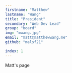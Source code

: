 ```yaml
---
firstname: "Matthew"
lastname: "Wang"
title: "President"
secondary: "Web Dev Lead"
group: "board"
img: "mwang.jpg"
email: "matt@matthewwang.me"
github: "malsf21"

index: 1
---
```


Matt's page